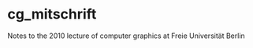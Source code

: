 cg_mitschrift
=============

Notes to the 2010 lecture of computer graphics at Freie Universität Berlin